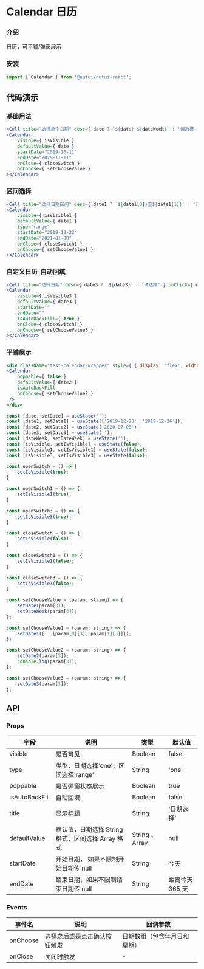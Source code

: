 # Calendar 日历

### 介绍

日历，可平铺/弹窗展示

### 安装

```javascript
import { Calendar } from '@nutui/nutui-react';
```

## 代码演示

### 基础用法

```jsx
<Cell title="选择单个日期" desc={ date ? `${date} ${dateWeek}` : '请选择' } onClick={ openSwitch }></Cell>
<Calendar 
    visible={ isVisible }
    defaultValue={ date }
    startDate="2019-10-11"
    endDate="2029-11-11"
    onClose={ closeSwitch }
    onChoose={ setChooseValue }
></Calendar>
```

### 区间选择

```jsx
<Cell title="选择日期区间" desc={ date1 ? `${date1[0]}至${date1[1]}` : '请选择' } onClick={ openSwitch1 }></Cell>
<Calendar 
    visible={ isVisible1 }
    defaultValue={ date1 }
    type="range"
    startDate="2019-12-22"
    endDate="2021-01-08"
    onClose={ closeSwitch1 }
    onChoose={ setChooseValue1 }
></Calendar>
```

### 自定义日历-自动回填

```jsx
<Cell title="选择日期" desc={ date3 ? `${date3}` : '请选择' } onClick={ openSwitch3 }></Cell>
<Calendar
    visible={ isVisible3 }
    defaultValue={ date3 }
    startDate=""
    endDate=""
    isAutoBackFill={ true }
    onClose={ closeSwitch3 }
    onChoose={ setChooseValue3 }
></Calendar>
```

### 平铺展示

```jsx
<div className="test-calendar-wrapper" style={ { display: 'flex', width: '100%', height: '613px', overflow: 'hidden' } }>
<Calendar
    poppable={ false }
    defaultValue={ date2 }
    isAutoBackFill
    onChoose={ setChooseValue2 }
 />
</div>
```

```js
const [date, setDate] = useState('');
const [date1, setDate1] = useState(['2019-12-23', '2019-12-26']);
const [date2, setDate2] = useState('2020-07-08');
const [date3, setDate3] = useState('');
const [dateWeek, setDateWeek] = useState('');
const [isVisible, setIsVisible] = useState(false);
const [isVisible1, setIsVisible1] = useState(false);
const [isVisible3, setIsVisible3] = useState(false);

const openSwitch = () => {
    setIsVisible(true);
}

const openSwitch1 = () => {
    setIsVisible1(true);
}

const openSwitch3 = () => {
    setIsVisible3(true);
}

const closeSwitch = () => {
    setIsVisible(false);
}

const closeSwitch1 = () => {
    setIsVisible1(false);
}

const closeSwitch3 = () => {
    setIsVisible3(false);
}

const setChooseValue = (param: string) => {
    setDate(param[3]);
    setDateWeek(param[4]);
};

const setChooseValue1 = (param: string) => {
    setDate1([...[param[0][3], param[1][3]]]);
};

const setChooseValue2 = (param: string) => {
    setDate2(param[3]);
    console.log(param[3]);
};

const setChooseValue3 = (param: string) => {
    setDate3(param[3]);
};
```

## API

### Props

| 字段              | 说明                                              | 类型            | 默认值          |
|-------------------|---------------------------------------------------|-----------------|-----------------|
| visible   | 是否可见                                          | Boolean         | false           |
| type              | 类型，日期选择'one'，区间选择'range'              | String          | 'one'           |
| poppable          | 是否弹窗状态展示                                  | Boolean         | true            |
| isAutoBackFill | 自动回填                                          | Boolean         | false           |
| title             | 显示标题                                          | String          | ‘日期选择’      |
| defaultValue     | 默认值，日期选择 String 格式，区间选择 Array 格式 | String 、 Array | null            |
| startDate        | 开始日期， 如果不限制开始日期传 null              | String          | 今天            |
| endDate          | 结束日期，如果不限制结束日期传 null               | String          | 距离今天 365 天 |

### Events

| 事件名 | 说明                         | 回调参数                     |
|--------|------------------------------|------------------------------|
| onChoose | 选择之后或是点击确认按钮触发 | 日期数组（包含年月日和星期） |
| onClose  | 关闭时触发                   | -                            |
